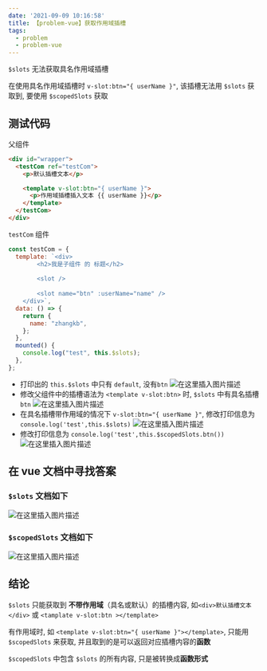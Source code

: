 ```yaml
---
date: '2021-09-09 10:16:58'
title: 【problem-vue】获取作用域插槽
tags:
  - problem
  - problem-vue
---
```


`$slots` 无法获取具名作用域插槽

在使用具名作用域插槽时 `v-slot:btn="{ userName }"`, 该插槽无法用 `$slots` 获取到, 要使用 `$scopedSlots` 获取

## 测试代码

父组件

```html
<div id="wrapper">
  <testCom ref="testCom">
    <p>默认插槽文本</p>

    <template v-slot:btn="{ userName }">
      <p>作用域插槽插入文本 {{ userName }}</p>
    </template>
  </testCom>
</div>
```

`testCom` 组件

```js
const testCom = {
  template: `<div>
        <h2>我是子组件 的 标题</h2>
        
        <slot />
            
        <slot name="btn" :userName="name" />
    </div>`,
  data: () => {
    return {
      name: "zhangkb",
    };
  },
  mounted() {
    console.log("test", this.$slots);
  },
};
```

- 打印出的 `this.$slots` 中只有 `default`, 没有`btn`
  ![在这里插入图片描述](https://img-blog.csdnimg.cn/20200821130834225.png#pic_left)
- 修改父组件中的插槽语法为 `<template v-slot:btn>` 时, `$slots` 中有具名插槽 `btn`
  ![在这里插入图片描述](https://img-blog.csdnimg.cn/2020082113102223.png#pic_left)
- 在具名插槽带作用域的情况下 `v-slot:btn="{ userName }"`, 修改打印信息为 `console.log('test',this.$slots)`
  ![在这里插入图片描述](https://img-blog.csdnimg.cn/20200821132001977.png#pic_left)
- 修改打印信息为 `console.log('test',this.$scopedSlots.btn())`
  ![在这里插入图片描述](https://img-blog.csdnimg.cn/2020082113215923.png#pic_left)

## 在 vue 文档中寻找答案

### `$slots` 文档如下

![在这里插入图片描述](https://img-blog.csdnimg.cn/2020082113144817.png?x-oss-process=image/watermark,type_ZmFuZ3poZW5naGVpdGk,shadow_10,text_aHR0cHM6Ly9ibG9nLmNzZG4ubmV0L3FxXzM3MDEyOTY1,size_16,color_FFFFFF,t_70#pic_left)

### `$scopedSlots` 文档如下

![在这里插入图片描述](https://img-blog.csdnimg.cn/20200821131527834.png?x-oss-process=image/watermark,type_ZmFuZ3poZW5naGVpdGk,shadow_10,text_aHR0cHM6Ly9ibG9nLmNzZG4ubmV0L3FxXzM3MDEyOTY1,size_16,color_FFFFFF,t_70#pic_left)

## 结论

`$slots` 只能获取到 **不带作用域**（具名或默认）的插槽内容, 如`<div>默认插槽文本</div>` 或 `<tamplate v-slot:btn ></template>`

有作用域时, 如 `<template v-slot:btn="{ userName }"></template>`, 只能用 `$scopedSlots` 来获取, 并且取到的是可以返回对应插槽内容的**函数**

`$scopedSlots` 中包含 `$slots` 的所有内容, 只是被转换成**函数形式**
